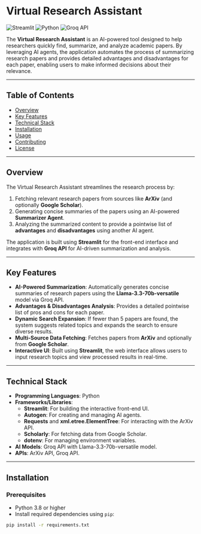 # Virtual Research Assistant

![Streamlit](https://img.shields.io/badge/Streamlit-FF4B4B?style=for-the-badge&logo=streamlit&logoColor=white) ![Python](https://img.shields.io/badge/Python-3776AB?style=for-the-badge&logo=python&logoColor=white) ![Groq API](https://img.shields.io/badge/Groq%20API-000000?style=for-the-badge&logo=api&logoColor=white)

The **Virtual Research Assistant** is an AI-powered tool designed to help researchers quickly find, summarize, and analyze academic papers. By leveraging AI agents, the application automates the process of summarizing research papers and provides detailed advantages and disadvantages for each paper, enabling users to make informed decisions about their relevance.

---

## Table of Contents

- [Overview](#overview)
- [Key Features](#key-features)
- [Technical Stack](#technical-stack)
- [Installation](#installation)
- [Usage](#usage)
- [Contributing](#contributing)
- [License](#license)

---

## Overview

The Virtual Research Assistant streamlines the research process by:
1. Fetching relevant research papers from sources like **ArXiv** (and optionally **Google Scholar**).
2. Generating concise summaries of the papers using an AI-powered **Summarizer Agent**.
3. Analyzing the summarized content to provide a pointwise list of **advantages** and **disadvantages** using another AI agent.

The application is built using **Streamlit** for the front-end interface and integrates with **Groq API** for AI-driven summarization and analysis.

---

## Key Features

- **AI-Powered Summarization**: Automatically generates concise summaries of research papers using the **Llama-3.3-70b-versatile** model via Groq API.
- **Advantages & Disadvantages Analysis**: Provides a detailed pointwise list of pros and cons for each paper.
- **Dynamic Search Expansion**: If fewer than 5 papers are found, the system suggests related topics and expands the search to ensure diverse results.
- **Multi-Source Data Fetching**: Fetches papers from **ArXiv** and optionally from **Google Scholar**.
- **Interactive UI**: Built using **Streamlit**, the web interface allows users to input research topics and view processed results in real-time.

---

## Technical Stack

- **Programming Languages**: Python
- **Frameworks/Libraries**:
  - **Streamlit**: For building the interactive front-end UI.
  - **Autogen**: For creating and managing AI agents.
  - **Requests** and **xml.etree.ElementTree**: For interacting with the ArXiv API.
  - **Scholarly**: For fetching data from Google Scholar.
  - **dotenv**: For managing environment variables.
- **AI Models**: Groq API with Llama-3.3-70b-versatile model.
- **APIs**: ArXiv API, Groq API.

---

## Installation

### Prerequisites

- Python 3.8 or higher
- Install required dependencies using `pip`:

```bash
pip install -r requirements.txt